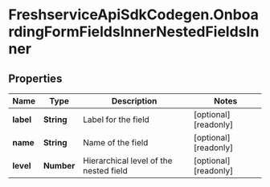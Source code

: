# FreshserviceApiSdkCodegen.OnboardingFormFieldsInnerNestedFieldsInner

## Properties

| Name      | Type       | Description                            | Notes                 |
| --------- | ---------- | -------------------------------------- | --------------------- |
| **label** | **String** | Label for the field                    | [optional] [readonly] |
| **name**  | **String** | Name of the field                      | [optional] [readonly] |
| **level** | **Number** | Hierarchical level of the nested field | [optional] [readonly] |
